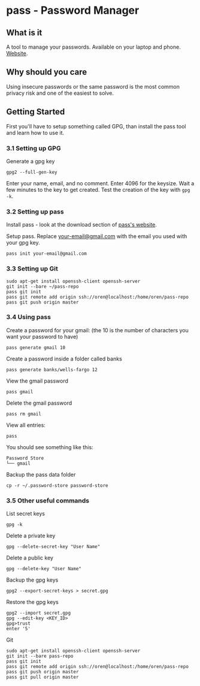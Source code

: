 # pass - Password Manager

## What is it
A tool to manage your passwords. Available on your laptop and phone. [Website](https://www.passwordstore.org/).

## Why should you care
Using insecure passwords or the same password is the most common privacy risk and one of the easiest to solve.

## Getting Started
First you'll have to setup something called GPG, than install the pass tool and learn how to use it.

### 3.1 Setting up GPG
Generate a gpg key
```
gpg2 --full-gen-key
```

Enter your name, email, and no comment. Enter 4096 for the keysize. Wait a few minutes to the key to get created.
Test the creation of the key with `gpg -k`.

### 3.2 Setting up pass
Install pass - look at the download section of [pass's website](https://www.passwordstore.org/).

Setup pass. Replace your-email@gmail.com with the email you used with your gpg key.
```
pass init your-email@gmail.com
```

### 3.3 Setting up Git
```
sudo apt-get install openssh-client openssh-server
git init --bare ~/pass-repo
pass git init
pass git remote add origin ssh://oren@localhost:/home/oren/pass-repo
pass git push origin master
```

### 3.4 Using pass
Create a password for your gmail: (the 10 is the number of characters you want your password to have)
```
pass generate gmail 10
```

Create a password inside a folder called banks
```
pass generate banks/wells-fargo 12
```

View the gmail password
```
pass gmail
```

Delete the gmail password
```
pass rm gmail
```

View all entries:
```
pass
```

You should see something like this:
```
Password Store
└── gmail
```

Backup the pass data folder
```
cp -r ~/.password-store password-store
```

### 3.5 Other useful commands
List secret keys
```
gpg -k
```

Delete a private key
```
gpg --delete-secret-key "User Name"
```

Delete a public key
```
gpg --delete-key "User Name"
```

Backup the gpg keys
```
gpg2 --export-secret-keys > secret.gpg
```

Restore the gpg keys
```
gpg2 --import secret.gpg
gpg --edit-key <KEY_ID>
gpg>trust
enter '5'
```

Git
```
sudo apt-get install openssh-client openssh-server
git init --bare pass-repo
pass git init
pass git remote add origin ssh://oren@localhost:/home/oren/pass-repo
pass git push origin master
pass git pull origin master
```
